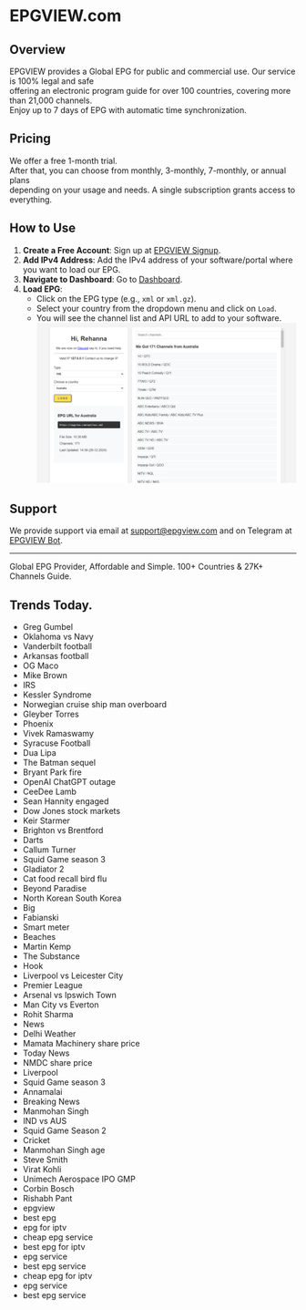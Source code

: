 # EPGVIEW.com



## Overview
EPGVIEW provides a Global EPG for public and commercial use. Our service is 100% legal and safe\
offering an electronic program guide for over 100 countries, covering more than 21,000 channels.\
Enjoy up to 7 days of EPG with automatic time synchronization.

## Pricing
We offer a free 1-month trial. \
After that, you can choose from monthly, 3-monthly, 7-monthly, or annual plans \
depending on your usage and needs. A single subscription grants access to everything.

## How to Use
1. **Create a Free Account**: Sign up at [EPGVIEW Signup](https://epgview.com/signup.php).
2. **Add IPv4 Address**: Add the IPv4 address of your software/portal where you want to load our EPG.
3. **Navigate to Dashboard**: Go to [Dashboard](https://epgview.com/dashboard.php).
4. **Load EPG**:
   - Click on the EPG type (e.g., `xml` or `xml.gz`).
   - Select your country from the dropdown menu and click on `Load`.
   - You will see the channel list and API URL to add to your software.
![EPGVIEW](img/dashboard.png)
## Support
We provide support via email at [support@epgview.com](mailto:support@epgview.com) and on Telegram at [EPGVIEW Bot](https://t.me/epgview_bot).

---

Global EPG Provider, Affordable and Simple. 100+ Countries & 27K+ Channels Guide.

## Trends Today.

- Greg Gumbel
- Oklahoma vs Navy
- Vanderbilt football
- Arkansas football
- OG Maco
- Mike Brown
- IRS
- Kessler Syndrome
- Norwegian cruise ship man overboard
- Gleyber Torres
- Phoenix
- Vivek Ramaswamy
- Syracuse Football
- Dua Lipa
- The Batman sequel
- Bryant Park fire
- OpenAI ChatGPT outage
- CeeDee Lamb
- Sean Hannity engaged
- Dow Jones stock markets
- Keir Starmer
- Brighton vs Brentford
- Darts
- Callum Turner
- Squid Game season 3
- Gladiator 2
- Cat food recall bird flu
- Beyond Paradise
- North Korean South Korea
- Big
- Fabianski
- Smart meter
- Beaches
- Martin Kemp
- The Substance
- Hook
- Liverpool vs Leicester City
- Premier League
- Arsenal vs Ipswich Town
- Man City vs Everton
- Rohit Sharma
- News
- Delhi Weather
- Mamata Machinery share price
- Today News
- NMDC share price
- Liverpool
- Squid Game season 3
- Annamalai
- Breaking News
- Manmohan Singh
- IND vs AUS
- Squid Game Season 2
- Cricket
- Manmohan Singh age
- Steve Smith
- Virat Kohli
- Unimech Aerospace IPO GMP
- Corbin Bosch
- Rishabh Pant
- epgview
- best epg
- epg for iptv
- cheap epg service
- best epg for iptv
- epg service
- best epg service
- cheap epg for iptv
- epg service
- best epg service
